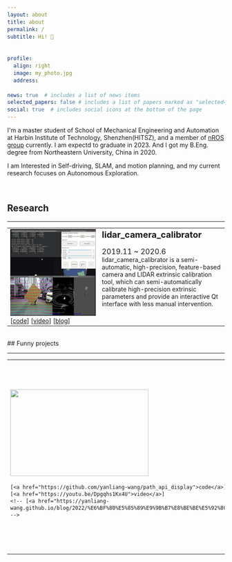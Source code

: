 ```yaml
---
layout: about
title: about
permalink: /
subtitle: Hi! 👏


profile:
  align: right
  image: my_photo.jpg
  address: 

news: true  # includes a list of news items
selected_papers: false # includes a list of papers marked as "selected={true}"
social: true  # includes social icons at the bottom of the page
---
```


I'm a master student of School of Mechanical Engineering and Automation at Harbin Institute of Technology, Shenzhen(HITSZ), and a member of [nROS group](http://nrs-lab.com/) currently. I am expectd to graduate in 2023. And I got my B.Eng. degree from Northeastern University, China in 2020.

I am Interested in Self-driving, SLAM, and motion planning, and my current research focuses on <span class="font-weight-bold">Autonomous Exploration</span>.

<br/>

## Research

---
<table>
  <td  width="40%" style="vertical-align:middle;">
    <a title="Click for details" href="https://yanliang-wang.github.io/blog/2022/%E6%BF%80%E5%85%89%E9%9B%B7%E8%BE%BE%E5%92%8C%E7%9B%B8%E6%9C%BA%E7%9A%84%E5%A4%96%E5%8F%82%E6%A0%87%E5%AE%9A/">
      <img height=200 width=320 src="assets/img/project/reasearch_calibration.assets/image-20220211130712041.png">
    </a>
    <br/>
    [<a href="https://github.com/HITSZ-NRSL/lidar_camera_calibrator">code</a>]
    [<a href="https://youtu.be/uew143NcVQw">video</a>]
    [<a href="https://yanliang-wang.github.io/blog/2022/%E6%BF%80%E5%85%89%E9%9B%B7%E8%BE%BE%E5%92%8C%E7%9B%B8%E6%9C%BA%E7%9A%84%E5%A4%96%E5%8F%82%E6%A0%87%E5%AE%9A/">blog</a>]
  </td>
  <td width="55%" style="vertical-align:top;">
      <big><big><strong>lidar_camera_calibrator</strong></big></big><br/><br/>
      <big>2019.11 ~ 2020.6</big><br/>
      lidar_camera_calibrator is a semi-automatic, high-precision, feature-based camera and LIDAR extrinsic calibration tool, which can semi-automatically calibrate high-precision extrinsic parameters and provide an interactive Qt interface with less manual intervention.
  </td>
</table> 

<br/>
## Funny projects

---

<table>
  <td  width="40%" style="vertical-align:middle;">
    <a title="Click for details" href="https://yanliang-wang.github.io/projects/path_planning_api/">
    <img height=200 width=320 src="assets/img/project/path_planning_api/path_planning_api.png">
    </a>
    <br/>
    
    [<a href="https://github.com/yanliang-wang/path_api_display">code</a>]
    [<a href="https://youtu.be/Dpgqhs1Kx4U">video</a>]
    <!-- [<a href="https://yanliang-wang.github.io/blog/2022/%E6%BF%80%E5%85%89%E9%9B%B7%E8%BE%BE%E5%92%8C%E7%9B%B8%E6%9C%BA%E7%9A%84%E5%A4%96%E5%8F%82%E6%A0%87%E5%AE%9A/">blog</a>] -->
  </td>
  <td width="55%" style="vertical-align:top;">
      <big><big><strong>Path Planning API of Amap</strong></big></big><br/><br/>
      <big>2018</big><br/>
      Call the urban road path planning provided by AutoNavi Map API, and display it through RVIZ. The obtained path may be used as a coarsely global path when navigating urban roads.
  </td>
</table> 

<br/>